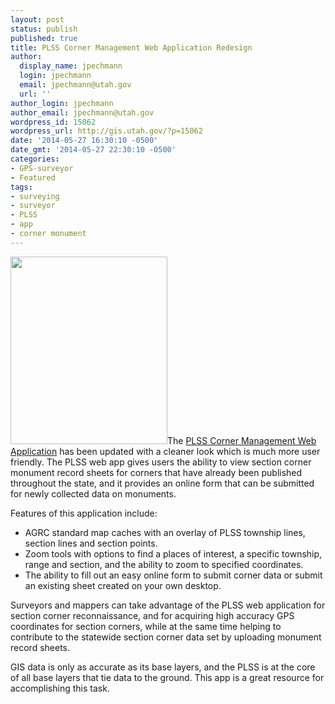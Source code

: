 ```yaml
---
layout: post
status: publish
published: true
title: PLSS Corner Management Web Application Redesign
author:
  display_name: jpechmann
  login: jpechmann
  email: jpechmann@utah.gov
  url: ''
author_login: jpechmann
author_email: jpechmann@utah.gov
wordpress_id: 15062
wordpress_url: http://gis.utah.gov/?p=15062
date: '2014-05-27 16:30:10 -0500'
date_gmt: '2014-05-27 22:30:10 -0500'
categories:
- GPS-surveyor
- Featured
tags:
- surveying
- surveyor
- PLSS
- app
- corner monument
---
```

<p><a href="http://gis.utah.gov/wp-content/uploads/PLSSapp.png"><img src="http://gis.utah.gov/wp-content/uploads/PLSSapp-251x300.png" alt="" title="PLSSapp" width="251" height="300" class="alignright size-medium wp-image-15070" /></a>The <a href="http://mapserv.utah.gov/PLSS/">PLSS Corner Management Web Application</a> has been updated with a cleaner look which is much more user friendly. The PLSS web app gives users the ability to view section corner monument record sheets for corners that have already been published throughout the state, and it provides an online form that can be submitted for newly collected data on monuments.</p>
<p>Features of this application include:</p>
<ul>
<li>AGRC standard map caches with an overlay of PLSS township lines, section lines and section points.</li>
<li>Zoom tools with options to find a places of interest, a specific township, range and section, and the ability to zoom to specified coordinates.</li>
<li>The ability to fill out an easy online form to submit corner data or submit an existing sheet created on your own desktop.</li>
</ul>
<p>Surveyors and mappers can take advantage of the PLSS web application for section corner reconnaissance, and for acquiring high accuracy GPS coordinates for section corners, while at the same time helping to contribute to the statewide section corner data set by uploading monument record sheets. </p>
<p>GIS data is only as accurate as its base layers, and the PLSS is at the core of all base layers that tie data to the ground. This app is a great resource for accomplishing this task.</p>
